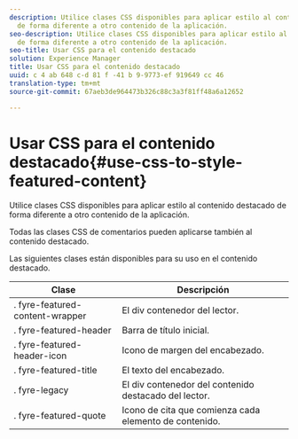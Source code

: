 ```yaml
---
description: Utilice clases CSS disponibles para aplicar estilo al contenido destacado
  de forma diferente a otro contenido de la aplicación.
seo-description: Utilice clases CSS disponibles para aplicar estilo al contenido destacado
  de forma diferente a otro contenido de la aplicación.
seo-title: Usar CSS para el contenido destacado
solution: Experience Manager
title: Usar CSS para el contenido destacado
uuid: c 4 ab 648 c-d 81 f -41 b 9-9773-ef 919649 cc 46
translation-type: tm+mt
source-git-commit: 67aeb3de964473b326c88c3a3f81ff48a6a12652

---
```



# Usar CSS para el contenido destacado{#use-css-to-style-featured-content}

Utilice clases CSS disponibles para aplicar estilo al contenido destacado de forma diferente a otro contenido de la aplicación.

Todas las clases CSS de comentarios pueden aplicarse también al contenido destacado.

Las siguientes clases están disponibles para su uso en el contenido destacado.

| Clase | Descripción |
|---|---|
| . fyre-featured-content-wrapper | El div contenedor del lector. |
| . fyre-featured-header | Barra de título inicial. |
| . fyre-featured-header-icon | Icono de margen del encabezado. |
| . fyre-featured-title | El texto del encabezado. |
| . fyre-legacy | El div contenedor del contenido destacado del lector. |
| . fyre-featured-quote | Icono de cita que comienza cada elemento de contenido. |

